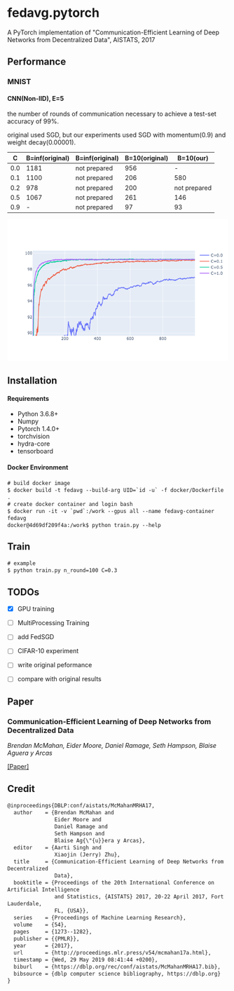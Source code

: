 # fedavg.pytorch
A PyTorch implementation of "Communication-Efficient Learning of Deep Networks from Decentralized Data", AISTATS, 2017


## Performance

### MNIST



#### CNN(Non-IID), E=5

the number of rounds of communication necessary to achieve a test-set accuracy of 99%.

original used SGD, but our experiments used SGD with momentum(0.9) and weight decay(0.00001).

| C    | B=inf(original) | B=inf(original) | B=10(original) | B=10(our)    |
| ---- | --------------- | --------------- | -------------- | ------------ |
| 0.0  | 1181            | not prepared    | 956            | -            |
| 0.1  | 1100            | not prepared    | 206            | 580          |
| 0.2  | 978             | not prepared    | 200            | not prepared |
| 0.5  | 1067            | not prepared    | 261            | 146          |
| 0.9  | -               | not prepared    | 97             | 93           |

![FedAvg_CNN_Non_IID_MNIST](./data/readme/FedAvg_CNN_Non_IID_MNIST.png)





## Installation

#### Requirements
- Python 3.6.8+
- Numpy
- Pytorch 1.4.0+
- torchvision
- hydra-core
- tensorboard

#### Docker Environment
```shell
# build docker image
$ docker build -t fedavg --build-arg UID=`id -u` -f docker/Dockerfile .
# create docker container and login bash
$ docker run -it -v `pwd`:/work --gpus all --name fedavg-container fedavg
docker@4d69df209f4a:/work$ python train.py --help
```

## Train
```shell
# example
$ python train.py n_round=100 C=0.3
```


## TODOs
- [x] GPU training
- [ ] MultiProcessing Training
- [ ] add FedSGD
- [ ] CIFAR-10 experiment
- [ ] write original peformance
- [ ] compare with original results 


## Paper
### Communication-Efficient Learning of Deep Networks from Decentralized Data
_Brendan McMahan, Eider Moore, Daniel Ramage, Seth Hampson,  Blaise Aguera y Arcas_ <br>

[[Paper]](https://arxiv.org/abs/1602.05629)

## Credit
```
@inproceedings{DBLP:conf/aistats/McMahanMRHA17,
  author    = {Brendan McMahan and
               Eider Moore and
               Daniel Ramage and
               Seth Hampson and
               Blaise Ag{\"{u}}era y Arcas},
  editor    = {Aarti Singh and
               Xiaojin (Jerry) Zhu},
  title     = {Communication-Efficient Learning of Deep Networks from Decentralized
               Data},
  booktitle = {Proceedings of the 20th International Conference on Artificial Intelligence
               and Statistics, {AISTATS} 2017, 20-22 April 2017, Fort Lauderdale,
               FL, {USA}},
  series    = {Proceedings of Machine Learning Research},
  volume    = {54},
  pages     = {1273--1282},
  publisher = {{PMLR}},
  year      = {2017},
  url       = {http://proceedings.mlr.press/v54/mcmahan17a.html},
  timestamp = {Wed, 29 May 2019 08:41:44 +0200},
  biburl    = {https://dblp.org/rec/conf/aistats/McMahanMRHA17.bib},
  bibsource = {dblp computer science bibliography, https://dblp.org}
}
```